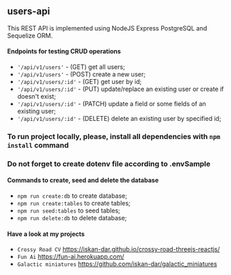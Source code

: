 ## users-api

This REST API is implemented using NodeJS Express PostgreSQL and Sequelize ORM.

#### Endpoints for testing CRUD operations

- `'/api/v1/users'` - (GET) get all users;
- `'/api/v1/users'` - (POST) create a new user;
- `'/api/v1/users/:id'` - (GET) get user by id;
- `'/api/v1/users/:id'` - (PUT) update/replace an existing user or create if doesn't exist;
- `'/api/v1/users/:id'` - (PATCH) update a field or some fields of an existing user;
- `'/api/v1/users/:id'` - (DELETE) delete an existing user by specified id;

### To run project locally, please, install all dependencies with `npm install` command
### Do not forget to create dotenv file according to .envSample

#### Commands to create, seed and delete the database
- `npm run create:db` to create database;
- `npm run create:tables` to create tables;
- `npm run seed:tables` to seed tables;
- `npm run delete:db` to delete database;

#### Have a look at my projects
- `Crossy Road CV` https://iskan-dar.github.io/crossy-road-threejs-reactjs/
- `Fun Ai` https://fun-ai.herokuapp.com/
- `Galactic miniatures` https://github.com/iskan-dar/galactic_miniatures
